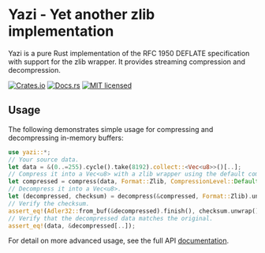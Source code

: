 # Yazi - Yet another zlib implementation

Yazi is a pure Rust implementation of the RFC 1950 DEFLATE specification with support for
the zlib wrapper. It provides streaming compression and decompression.

[![Crates.io][crates-badge]][crates-url]
[![Docs.rs][docs-badge]][docs-url]
[![MIT licensed][mit-badge]][mit-url]

[crates-badge]: https://img.shields.io/crates/v/yazi.svg
[crates-url]: https://crates.io/crates/yazi
[docs-badge]: https://docs.rs/yazi/badge.svg
[docs-url]: https://docs.rs/yazi
[mit-badge]: https://img.shields.io/badge/license-MIT-blue.svg
[mit-url]: LICENSE

## Usage

The following demonstrates simple usage for compressing and decompressing in-memory buffers:

```rust
use yazi::*;
// Your source data.
let data = &(0..=255).cycle().take(8192).collect::<Vec<u8>>()[..];
// Compress it into a Vec<u8> with a zlib wrapper using the default compression level.
let compressed = compress(data, Format::Zlib, CompressionLevel::Default).unwrap();
// Decompress it into a Vec<u8>.
let (decompressed, checksum) = decompress(&compressed, Format::Zlib).unwrap();
// Verify the checksum.
assert_eq!(Adler32::from_buf(&decompressed).finish(), checksum.unwrap());
// Verify that the decompressed data matches the original.
assert_eq!(data, &decompressed[..]);
```

For detail on more advanced usage, see the full API [documentation](https://docs.rs/yazi).
